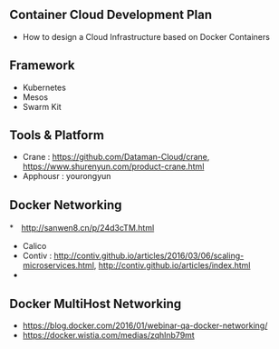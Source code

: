 

## Container Cloud Development Plan
* How to design a Cloud Infrastructure based on Docker Containers


## Framework
* Kubernetes
* Mesos
* Swarm Kit


## Tools & Platform
* Crane : https://github.com/Dataman-Cloud/crane, https://www.shurenyun.com/product-crane.html
* Apphousr : yourongyun


## Docker Networking
*　http://sanwen8.cn/p/24d3cTM.html
* Calico
* Contiv : http://contiv.github.io/articles/2016/03/06/scaling-microservices.html, http://contiv.github.io/articles/index.html
* 

## Docker MultiHost Networking
* https://blog.docker.com/2016/01/webinar-qa-docker-networking/
* https://docker.wistia.com/medias/zqhlnb79mt

